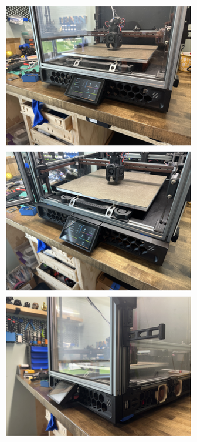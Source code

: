 ![alt text](https://github.com/therick0996/voron_mods/blob/main/thicc_skirts/images/IMG_3459.JPG)

![alt text](https://github.com/therick0996/voron_mods/blob/main/thicc_skirts/images/IMG_3460.JPG)

![alt text](https://github.com/therick0996/voron_mods/blob/main/thicc_skirts/images/IMG_3463.JPG)

